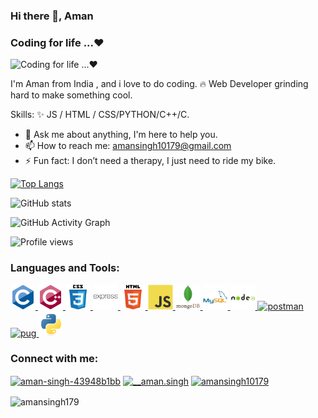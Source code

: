 ### Hi there 👋, Aman
### Coding for life ...❤️
![Coding for life ...❤️](https://www.deltait.co.in/wp-content/uploads/2019/12/website-promotion-company-bg.png)

I'm Aman from India , and i love to do coding.
🔥 Web Developer grinding hard to make something cool.


Skills: ✨ JS / HTML / CSS/PYTHON/C++/C.

- 💬 Ask me about anything, I'm here to help you. 
- 📫 How to reach me: amansingh10179@gmail.com 
- ⚡ Fun fact: I don’t need a therapy, I just need to ride my bike. 



[![Top Langs](https://github-readme-stats.vercel.app/api/top-langs/?username=amansingh179)](https://github.com/anuraghazra/github-readme-stats)

![GitHub stats](https://github-readme-stats.vercel.app/api?username=amansingh179&show_icons=true&count_private=true)  

![GitHub Activity Graph](https://activity-graph.herokuapp.com/graph?username=amansingh179)  

![Profile views](https://gpvc.arturio.dev/amansingh179)  


<h3 align="left">Languages and Tools:</h3>
<p align="left"> <a href="https://www.cprogramming.com/" target="_blank" rel="noreferrer"> <img src="https://raw.githubusercontent.com/devicons/devicon/master/icons/c/c-original.svg" alt="c" width="40" height="40"/> </a> <a href="https://www.w3schools.com/cpp/" target="_blank" rel="noreferrer"> <img src="https://raw.githubusercontent.com/devicons/devicon/master/icons/cplusplus/cplusplus-original.svg" alt="cplusplus" width="40" height="40"/> </a> <a href="https://www.w3schools.com/css/" target="_blank" rel="noreferrer"> <img src="https://raw.githubusercontent.com/devicons/devicon/master/icons/css3/css3-original-wordmark.svg" alt="css3" width="40" height="40"/> </a> <a href="https://expressjs.com" target="_blank" rel="noreferrer"> <img src="https://raw.githubusercontent.com/devicons/devicon/master/icons/express/express-original-wordmark.svg" alt="express" width="40" height="40"/> </a> <a href="https://www.w3.org/html/" target="_blank" rel="noreferrer"> <img src="https://raw.githubusercontent.com/devicons/devicon/master/icons/html5/html5-original-wordmark.svg" alt="html5" width="40" height="40"/> </a> <a href="https://developer.mozilla.org/en-US/docs/Web/JavaScript" target="_blank" rel="noreferrer"> <img src="https://raw.githubusercontent.com/devicons/devicon/master/icons/javascript/javascript-original.svg" alt="javascript" width="40" height="40"/> </a> <a href="https://www.mongodb.com/" target="_blank" rel="noreferrer"> <img src="https://raw.githubusercontent.com/devicons/devicon/master/icons/mongodb/mongodb-original-wordmark.svg" alt="mongodb" width="40" height="40"/> </a> <a href="https://www.mysql.com/" target="_blank" rel="noreferrer"> <img src="https://raw.githubusercontent.com/devicons/devicon/master/icons/mysql/mysql-original-wordmark.svg" alt="mysql" width="40" height="40"/> </a> <a href="https://nodejs.org" target="_blank" rel="noreferrer"> <img src="https://raw.githubusercontent.com/devicons/devicon/master/icons/nodejs/nodejs-original-wordmark.svg" alt="nodejs" width="40" height="40"/> </a> <a href="https://postman.com" target="_blank" rel="noreferrer"> <img src="https://www.vectorlogo.zone/logos/getpostman/getpostman-icon.svg" alt="postman" width="40" height="40"/> </a> <a href="https://pugjs.org" target="_blank" rel="noreferrer"> <img src="https://cdn.worldvectorlogo.com/logos/pug.svg" alt="pug" width="40" height="40"/> </a> <a href="https://www.python.org" target="_blank" rel="noreferrer"> <img src="https://raw.githubusercontent.com/devicons/devicon/master/icons/python/python-original.svg" alt="python" width="40" height="40"/> </a> </p>

<h3 align="left">Connect with me:</h3>
<p align="left">
<a href="https://linkedin.com/in/aman-singh-43948b1bb" target="blank"><img align="center" src="https://raw.githubusercontent.com/rahuldkjain/github-profile-readme-generator/master/src/images/icons/Social/linked-in-alt.svg" alt="aman-singh-43948b1bb" height="30" width="40" /></a>
<a href="https://instagram.com/__aman.singh" target="blank"><img align="center" src="https://raw.githubusercontent.com/rahuldkjain/github-profile-readme-generator/master/src/images/icons/Social/instagram.svg" alt="__aman.singh" height="30" width="40" /></a>
<a href="https://www.hackerearth.com/amansingh10179" target="blank"><img align="center" src="https://raw.githubusercontent.com/rahuldkjain/github-profile-readme-generator/master/src/images/icons/Social/hackerearth.svg" alt="amansingh10179" height="30" width="40" /></a>
</p>

<p><img align="center" src="https://github-readme-stats.vercel.app/api/top-langs?username=amansingh179&show_icons=true&locale=en&layout=compact" alt="amansingh179" /></p>
